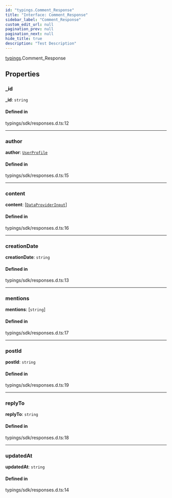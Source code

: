 ```yaml
---
id: "typings.Comment_Response"
title: "Interface: Comment_Response"
sidebar_label: "Comment_Response"
custom_edit_url: null
pagination_prev: null
pagination_next: null
hide_title: true
description: "Test Description"
---
```


[typings](../namespaces/typings.md).Comment_Response

## Properties

### \_id

 **\_id**: `string`

#### Defined in

typings/sdk/responses.d.ts:12

___

### author

 **author**: [`UserProfile`](../namespaces/sdk.md#userprofile)

#### Defined in

typings/sdk/responses.d.ts:15

___

### content

 **content**: [[`DataProviderInput`](../namespaces/sdk.md#dataproviderinput)]

#### Defined in

typings/sdk/responses.d.ts:16

___

### creationDate

 **creationDate**: `string`

#### Defined in

typings/sdk/responses.d.ts:13

___

### mentions

 **mentions**: [`string`]

#### Defined in

typings/sdk/responses.d.ts:17

___

### postId

 **postId**: `string`

#### Defined in

typings/sdk/responses.d.ts:19

___

### replyTo

 **replyTo**: `string`

#### Defined in

typings/sdk/responses.d.ts:18

___

### updatedAt

 **updatedAt**: `string`

#### Defined in

typings/sdk/responses.d.ts:14
